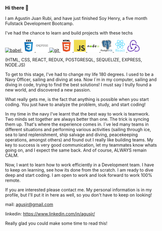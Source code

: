 ### Hi there 👋
I am Agustin Juan Rubi, and have just finished Soy Henry, a five month Fullstack Development Bootcamp. 

I've had the chance to learn and build projects with these techs 

<p align="left"> <a href="https://babeljs.io/" target="_blank" rel="noreferrer"> <img src="https://www.vectorlogo.zone/logos/babeljs/babeljs-icon.svg" alt="babel" width="40" height="40"/> </a> <a href="https://www.w3schools.com/css/" target="_blank" rel="noreferrer"> <img src="https://raw.githubusercontent.com/devicons/devicon/master/icons/css3/css3-original-wordmark.svg" alt="css3" width="40" height="40"/> </a> <a href="https://expressjs.com" target="_blank" rel="noreferrer"> <img src="https://raw.githubusercontent.com/devicons/devicon/master/icons/express/express-original-wordmark.svg" alt="express" width="40" height="40"/> </a> <a href="https://git-scm.com/" target="_blank" rel="noreferrer"> <img src="https://www.vectorlogo.zone/logos/git-scm/git-scm-icon.svg" alt="git" width="40" height="40"/> </a> <a href="https://www.w3.org/html/" target="_blank" rel="noreferrer"> <img src="https://raw.githubusercontent.com/devicons/devicon/master/icons/html5/html5-original-wordmark.svg" alt="html5" width="40" height="40"/> </a> <a href="https://developer.mozilla.org/en-US/docs/Web/JavaScript" target="_blank" rel="noreferrer"> <img src="https://raw.githubusercontent.com/devicons/devicon/master/icons/javascript/javascript-original.svg" alt="javascript" width="40" height="40"/> </a> <a href="https://nodejs.org" target="_blank" rel="noreferrer"> <img src="https://raw.githubusercontent.com/devicons/devicon/master/icons/nodejs/nodejs-original-wordmark.svg" alt="nodejs" width="40" height="40"/> </a> <a href="https://www.postgresql.org" target="_blank" rel="noreferrer"> <img src="https://raw.githubusercontent.com/devicons/devicon/master/icons/postgresql/postgresql-original-wordmark.svg" alt="postgresql" width="40" height="40"/> </a> <a href="https://reactjs.org/" target="_blank" rel="noreferrer"> <img src="https://raw.githubusercontent.com/devicons/devicon/master/icons/react/react-original-wordmark.svg" alt="react" width="40" height="40"/> </a> <a href="https://redux.js.org" target="_blank" rel="noreferrer"> <img src="https://raw.githubusercontent.com/devicons/devicon/master/icons/redux/redux-original.svg" alt="redux" width="40" height="40"/> </a> </p>

(HTML, CSS, REACT, REDUX, POSTGRESQL, SEQUELIZE, EXPRESS, NODE.JS)

To get to this stage, I've had to change my life 180 degrees. I used to be a Navy Officer, sailing and diving at sea. Now I´m in my computer, sailing and diving in code, trying to find the best solutions!
I must say I trully found a new world, and discovered a new passion. 

What really gets me, is the fact that anything is possible when you start coding. You just have to analyze the problem, study, and start coding!

In my time in the navy I've learnt that the best way to work is teamwork. Two minds set together are always better than one. 
The trick is syncing them up. That's where the experience comes in. I´ve led many teams in different situations and performing various activities (sailing through ice, sea to land replenishment, ship salvage and diving, peacekeeping operations, amongst others) and found out I really like building teams. My key to success is very good communication, let my teammates know whats going on, and I expect the same back. And of course, ALWAYS remain CALM. 

Now, I want to learn how to work efficiently in a Development team. I have to keep on learning, see how its done from the scratch. I am ready to dive deep and start coding. I am open to work and look forward to work 100% remote.

If you are interested please contact me. My personal information is in my profile, but I'll put it in here as well, so you don't have to keep on looking!

mail: agusjr@gmail.com

linkedin: https://www.linkedin.com/in/agusjr/

Really glad you could make some time to read this! 






<!--
**Huber01/Huber01** is a ✨ _special_ ✨ repository because its `README.md` (this file) appears on your GitHub profile.

Here are some ideas to get you started:

- 🔭 I’m currently working on ...
- 🌱 I’m currently learning ...
- 👯 I’m looking to collaborate on ...
- 🤔 I’m looking for help with ...
- 💬 Ask me about ...
- 📫 How to reach me: ...
- 😄 Pronouns: ...
- ⚡ Fun fact: ...
-->

